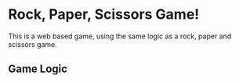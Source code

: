 # Rock, Paper, Scissors Game!

This is a web based game, using the same logic as a rock, paper and scissors game. 

## Game Logic

